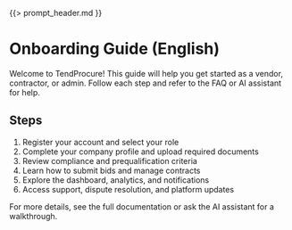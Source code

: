 {{> prompt_header.md }}

# Onboarding Guide (English)

Welcome to TendProcure! This guide will help you get started as a vendor, contractor, or admin. Follow each step and refer to the FAQ or AI assistant for help.

## Steps
1. Register your account and select your role
2. Complete your company profile and upload required documents
3. Review compliance and prequalification criteria
4. Learn how to submit bids and manage contracts
5. Explore the dashboard, analytics, and notifications
6. Access support, dispute resolution, and platform updates

For more details, see the full documentation or ask the AI assistant for a walkthrough.
